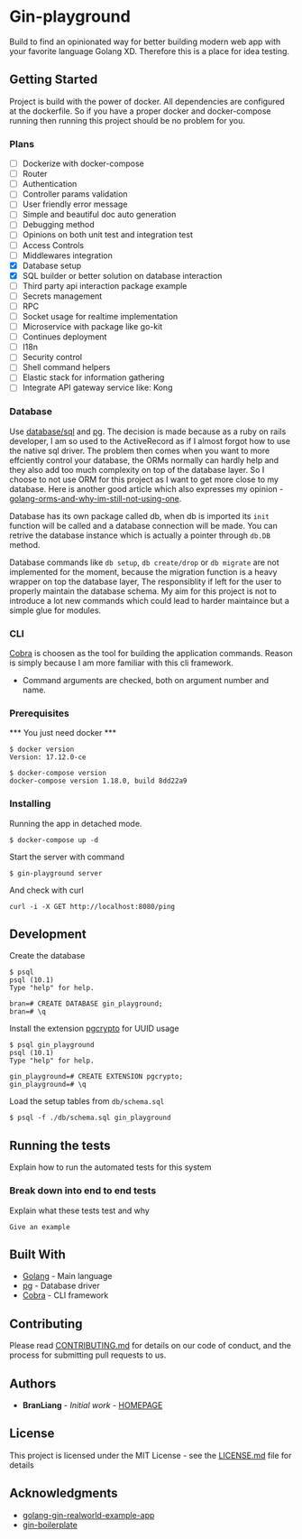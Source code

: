 # Gin-playground

Build to find an opinionated way for better building modern web app with your favorite language Golang XD. Therefore this is a place for idea testing.

## Getting Started

Project is build with the power of docker. All dependencies are configured at the dockerfile. So if you have a proper docker and docker-compose running then running this project should be no problem for you.

### Plans
- [ ] Dockerize with docker-compose
- [ ] Router
- [ ] Authentication
- [ ] Controller params validation
- [ ] User friendly error message
- [ ] Simple and beautiful doc auto generation
- [ ] Debugging method
- [ ] Opinions on both unit test and integration test
- [ ] Access Controls
- [ ] Middlewares integration
- [x] Database setup
- [x] SQL builder or better solution on database interaction
- [ ] Third party api interaction package example
- [ ] Secrets management
- [ ] RPC
- [ ] Socket usage for realtime implementation
- [ ] Microservice with package like go-kit
- [ ] Continues deployment
- [ ] I18n
- [ ] Security control
- [ ] Shell command helpers
- [ ] Elastic stack for information gathering
- [ ] Integrate API gateway service like: Kong

### Database

Use [database/sql](https://golang.org/pkg/database/sql/) and [pg](https://github.com/lib/pq). The decision is made because as a ruby on rails developer, I am so used to the ActiveRecord as if I almost forgot how to use the native sql driver. The problem then comes when you want to more effciently control your database, the ORMs normally can hardly help and they also add too much complexity on top of the database layer. So I choose to not use ORM for this project as I want to get more close to my database. Here is another good article which also expresses my opinion - [golang-orms-and-why-im-still-not-using-one](http://www.hydrogen18.com/blog/golang-orms-and-why-im-still-not-using-one.html).

Database has its own package called db, when db is imported its `init` function will be called and a database connection will be made. You can retrive the database instance which is actually a pointer through `db.DB` method.

Database commands like `db setup`, `db create/drop` or `db migrate` are not implemented for the moment, because the migration function is a heavy wrapper on top the database layer, The responsiblity if left for the user to properly maintain the database schema. My aim for this project is not to introduce a lot new commands which could lead to harder maintaince but a simple glue for modules.

### CLI

[Cobra](https://github.com/spf13/cobra) is choosen as the tool for building the application commands. Reason is simply because I am more familiar with this cli framework.

* Command arguments are checked, both on argument number and name.

### Prerequisites

*** You just need docker ***

```shell
$ docker version
Version: 17.12.0-ce

$ docker-compose version
docker-compose version 1.18.0, build 8dd22a9
```

### Installing

Running the app in detached mode.

```shell
$ docker-compose up -d
```

Start the server with command

```shell
$ gin-playground server
```

And check with curl

```shell
curl -i -X GET http://localhost:8080/ping
```

## Development

Create the database

```shell
$ psql
psql (10.1)
Type "help" for help.

bran=# CREATE DATABASE gin_playground;
bran=# \q
```

Install the extension [pgcrypto](https://starkandwayne.com/blog/uuid-primary-keys-in-postgresql/) for UUID usage

```shell
$ psql gin_playground
psql (10.1)
Type "help" for help.

gin_playground=# CREATE EXTENSION pgcrypto;
gin_playground=# \q
```

Load the setup tables from `db/schema.sql`
```shell
$ psql -f ./db/schema.sql gin_playground
```


## Running the tests

Explain how to run the automated tests for this system

### Break down into end to end tests

Explain what these tests test and why

```
Give an example
```

## Built With

* [Golang](https://golang.org/) - Main language
* [pg](https://github.com/lib/pq) - Database driver
* [Cobra](https://github.com/spf13/cobra) - CLI framework

## Contributing

Please read [CONTRIBUTING.md](https://gist.github.com/PurpleBooth/b24679402957c63ec426) for details on our code of conduct, and the process for submitting pull requests to us.

## Authors

* **BranLiang** - *Initial work* - [HOMEPAGE](http://www.liangboyuan.pub)

## License

This project is licensed under the MIT License - see the [LICENSE.md](LICENSE.md) file for details

## Acknowledgments

* [golang-gin-realworld-example-app](https://github.com/gothinkster/golang-gin-realworld-example-app)
* [gin-boilerplate](https://github.com/Massad/gin-boilerplate)
